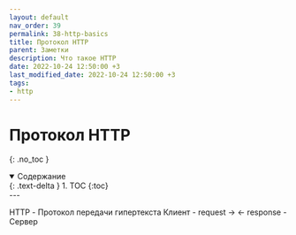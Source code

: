 ```yaml
---
layout: default
nav_order: 39
permalink: 38-http-basics
title: Протокол HTTP
parent: Заметки
description: Что такое HTTP
date: 2022-10-24 12:50:00 +3
last_modified_date: 2022-10-24 12:50:00 +3
tags:
- http
---
```


# Протокол HTTP
{: .no_toc }

<details open markdown="block">
  <summary>
    Содержание
  </summary>
  {: .text-delta }
1. TOC
{:toc}
</details>
---

HTTP - Протокол передачи гипертекста
Клиент - request -> 
<- response - Сервер